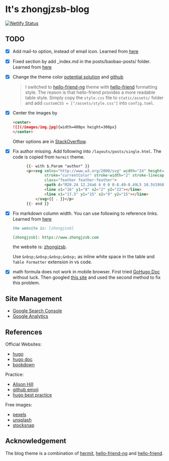 # It's zhongjzsb-blog

[![Netlify Status](https://api.netlify.com/api/v1/badges/f0111f58-fcf4-451f-9a3d-4062b9ab619d/deploy-status)](https://app.netlify.com/sites/zhongjzsb/deploys)

## TODO

- [x] Add mail-to option, instead of email icon. Learned from [here](https://github.com/Track3/hermit/issues/30)
- [x] Fixed section by add _index.md in the posts/baobao-posts/ folder. Learned from [here](https://gohugo.io/content-management/sections/)
- [x] Change the theme color [potential solution](https://discourse.gohugo.io/t/change-highlight-color-in-hermit-theme/20564/10) and [github](https://github.com/Track3/hermit/issues/58)
  > I switched to [hello-friend-ng](https://github.com/rhazdon/hugo-theme-hello-friend-ng) theme with [hello-friend](https://github.com/panr/hugo-theme-hello-friend) formatting style. The reason is that hello-friend provides a more readable table style. Simply copy the `style.css` file to `static/assets/` folder and add `customCSS = ["/assets/style.css"]` into `config.toml`.
- [x] Center the images by

    ```markdown
    <center>
    ![](/images/img.jpg){width=400px height=300px}
    </center>
    ```

    Other options are in [StackOverflow](https://stackoverflow.com/questions/24677642/centering-image-and-text-in-r-markdown-for-a-pdf-report/38074465).
- [x] Fix author missing. Add following into `/layouts/posts/single.html`. The code is copied from `hermit` theme.

  ```html
        {{- with $.Param "author" }}
        <p><svg xmlns="http://www.w3.org/2000/svg" width="24" height="24" viewBox="0 0 24 24" fill="none"
                stroke="currentColor" stroke-width="2" stroke-linecap="round" stroke-linejoin="round"
                class="feather feather-feather">
                <path d="M20.24 12.24a6 6 0 0 0-8.49-8.49L5 10.5V19h8.5z"></path>
                <line x1="16" y1="8" x2="2" y2="22"></line>
                <line x1="17.5" y1="15" x2="9" y2="15"></line>
            </svg>{{ . }}</p>
        {{- end }}
  ```

- [x] Fix markdown column width. You can use following to reference links. Learned from [here](https://github.com/adam-p/markdown-here/wiki/Markdown-Cheatsheet)

    ```markdown
    the website is: [zhongjzsb]

    [zhongjzsb]: https://www.zhongjzsb.com
    ```

    the website is: [zhongjzsb].

    Use `&nbsp;&nbsp;&nbsp;&nbsp;` as inline white space in the table and `Table Formatter` extension in vs code.

    [zhongjzsb]: https://www.zhongjzsb.com

- [x] math formula does not work in mobile browser. First tried [GoHugo Doc](https://www.gohugo.org/doc/tutorials/mathjax_en/) without luck. Then googled [this site](https://divadnojnarg.github.io/blog/mathjax/) and used the second method to fix this problem.

## Site Management

- [Google Search Console](https://search.google.com/search-console/about)
- [Google Analytics](https://analytics.google.com/analytics/)

## References

Official Websites:

- [hugo](https://www.gohugo.org/theme/casper/)
- [hugo doc](https://gohugo.io/getting-started/)
- [bookdown](https://rachaellappan.github.io/bookdown/)

Practice:

- [Alison Hill](https://alison.rbind.io/)
- [github emoji](https://gist.github.com/rxaviers/7360908)
- [hugo best practice](https://github.com/spech66/hugo-best-practices)

Free images:

- [pexels](https://www.pexels.com/)
- [unsplash](https://unsplash.com/)
- [stocksnap](https://stocksnap.io/)

## Acknowledgement

The blog theme is a combination of [hermit](https://github.com/Track3/hermit), [hello-friend-ng](https://github.com/rhazdon/hugo-theme-hello-friend-ng) and [hello-friend](https://github.com/panr/hugo-theme-hello-friend).
